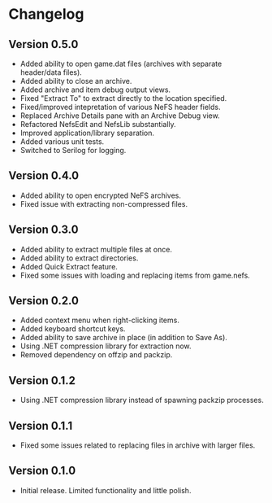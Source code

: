 # Changelog

## Version 0.5.0
- Added ability to open game.dat files (archives with separate header/data files).
- Added ability to close an archive.
- Added archive and item debug output views.
- Fixed "Extract To" to extract directly to the location specified.
- Fixed/improved intepretation of various NeFS header fields.
- Replaced Archive Details pane with an Archive Debug view.
- Refactored NefsEdit and NefsLib substantially. 
- Improved application/library separation.
- Added various unit tests.
- Switched to Serilog for logging.

## Version 0.4.0
- Added ability to open encrypted NeFS archives.
- Fixed issue with extracting non-compressed files.

## Version 0.3.0
- Added ability to extract multiple files at once.
- Added ability to extract directories.
- Added Quick Extract feature.
- Fixed some issues with loading and replacing items from game.nefs.

## Version 0.2.0
- Added context menu when right-clicking items.
- Added keyboard shortcut keys.
- Added ability to save archive in place (in addition to Save As).
- Using .NET compression library for extraction now.
- Removed dependency on offzip and packzip.

## Version 0.1.2
- Using .NET compression library instead of spawning packzip processes.

## Version 0.1.1
- Fixed some issues related to replacing files in archive with larger files.

## Version 0.1.0
- Initial release. Limited functionality and little polish.
